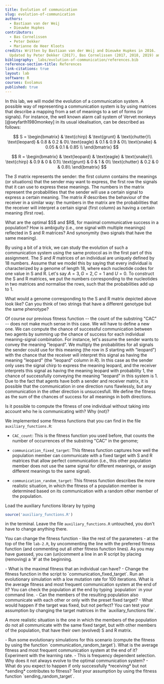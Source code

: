 ```yaml
---
title: Evolution of communication
slug: evolution-of-communication
authors:
  - Bastiaan van der Weij
  - Dieuwke Hupkes
contributors:
  - Bas Cornelissen
  - Peter Dekker
  - Marianne de Heer Kloots
credits: Written by Bastiaan van der Weij and Dieuwke Hupkes in 2016.  
  Updated by Peter Dekker (2017), Bas Cornelissen (2017, 2018, 2019) and Marianne de Heer Kloots (2018).
bibliography: _labs/evolution-of-communication/references.bib
reference-section-title: References
link-citations: true
layout: lab
software: R
courses: Evolamus
published: true
---
```


In this lab, we will model the evolution of a communication system. A
possible way of representing a communication system is by using matrices
that describe a mapping from a set of meanings to a set of forms (or
signals). For instance, the well known alarm call system of Vervet
monkeys [@seyfarth1980monkey] in its usual idealisation, can be
described as follows:

$$
S = \begin{bmatrix}
& \text{chirp} & \text{grunt} & \text{chutter}\\
  \text{leopard} & 0.8 & 0.2 & 0\\
  \text{eagle} & 0.1 & 0.9 & 0\\
  \text{snake} & 0.05 & 0.1 & 0.85 \\
\end{bmatrix}
$$

$$
R = \begin{bmatrix}
  & \text{leopard} & \text{eagle} & \text{snake}\\
  \text{chirp} & 0.9 & 0 & 0.1\\
  \text{grunt} & 0 & 1 & 0\\
  \text{chutter} & 0.2 & 0 & 0.8\\
  \end{bmatrix}
$$

The $S$ matrix represents the sender: the first column contains the
meanings (or situations) that the sender may want to express, the first
row the signals that it can use to express these meanings. The numbers
in the matrix represent the probabilities that the sender will use a
certain signal to express a certain meaning. The matrix $R$ describes
the behaviour of the receiver in a similar way: the numbers in the
matrix are the probabilities that the receiver will interpret a certain
signal (first column) as having a certain meaning (first row).

<div class="question">
What are the optimal $S$ and $R$, for maximal communicative success in a
population? How is ambiguity (i.e., one signal with multiple meanings)
reflected in S and R matrices? And synonymity (two signals that have the
same meaning).
</div>

By using a bit of a trick, we can study the evolution of such a
communication system using the same protocol as in the first part of
this assignment. The $S$ and $R$ matrices of an individual are uniquely
defined by 18 numbers. Assume that we model this by saying that every
individual is characterized by a genome of length 18, where each
nucleotide codes for one value in S and R. Let's say $A=3, G=2, C=1$ and
$U=0$. To construct the S and R matrices, we put the numbers
corresponding to the nucleotides in two matrices and normalise the rows,
such that the probabilities add up to 1.

<div class="question">
What would a genome corresponding to the S and R matrix depicted above
look like? 
Can you think of two strings that have a different genotype
but the same phenotype?
</div>

Of course our previous fitness function -- the count of the substring
"CAC" -- does not make much sense in this case. We will have to define
a new one. We can compute the chance of successful communication between
two agents by summing up the chance of success for each individual
meaning-signal combination. For instance, let's assume the sender wants
to convey the meaning "leopard". We multiply the probabilities for all
signals the sender could use for this meaning (the row in $S$ starting
with "leopard") with the chance that the receiver will interpret this
signal as having the meaning "leopard" (the "leopard" column in $R$). In
this case as the sender only uses the signal chirp to express the
meaning leopard, and the receiver interprets this signal as having the
meaning leopard with probability 1, the chance of successfully conveying
the meaning "leopard" in this system is 1. Due to the fact that agents
have both a sender and receiver matrix, it is possible that the
communication in one direction runs flawlessly, but any communication in
the other direction is unsuccesfull. We define the fitness as the sum of
the chances of success for all meanings in both directions.

<div class="question">
Is it possible to compute the fitness of one individual without taking
into account who he is communicating with? Why (not)?
</div>

We implemented some fitness functions that you can find in the file
`auxiliary_functions.R`:

-   `CAC_count`: This is the fitness function you used before, that
    counts the number of occurrences of the substring \"CAC\" in the
    genome;

-   `communication_fixed_target`: This fitness function captures how
    well the population member can communicate with a fixed target with
    S and R matrices that allow perfect communication (i.e., this other
    population member does not use the same signal for different
    meanings, or assign different meanings to the same signal).

-   `communication_random_target`: This fitness function describes the
    more realistic situation, in which the fitness of a population
    member is determined based on its communication with a random other
    member of the population.

<div class="question">
Load the auxiliary functions library by typing

```r
source('auxiliary_functions.R')
```

in the terminal. Leave the file `auxiliary_functions.R` untouched, you
don't have to change anything there.
</div>

You can change the fitness function - like the rest of the parameters -
at the top of the file `lab-2.R`, by uncommenting the line with the
preferred fitness function (and commenting out all other fitness
function lines). As you may have guessed, you can (un)comment a line in
an R script by placing (removing) a '\#' at the beginning.

<div class="question">
- What is the maximal fitness that an individual can have? 
- Change the
fitness function in the script to `communication_fixed_target`. Run an
evolutionary simulation with a low mutation rate for 100 iterations.
What is the average fitness and most frequent communication system at
the end of it? You can check the population at the end by typing
`population` in your command line. 
- Can the members of the resulting
population also communicate with each other or only with the preset
fixed target?
- What would happen if the target was fixed, but not
perfect? You can test your assumption by changing the target matrices in
the `auxiliary_functions file`.
</div>

A more realistic situation is the one in which the members of the
population do not all communicate with the same fixed target, but with
other members of the population, that have their own (evolved) S and R
matrix.

<div class="question">
- Run some evolutionary simulations for this scenario (compute the fitness
by using the function `communication_random_target`). What is the
average fitness and most frequent communication system at the end of it?
Experiment with the learning rate. 
- This is frequency dependent
selection. Why does it not always evolve to the optimal communication
system? 
- What do you expect to happen if only successfully *receiving*
but not *sending* contributes to fitness? Test your assumption by using
the fitness function `sending_random_target`.
</div>
